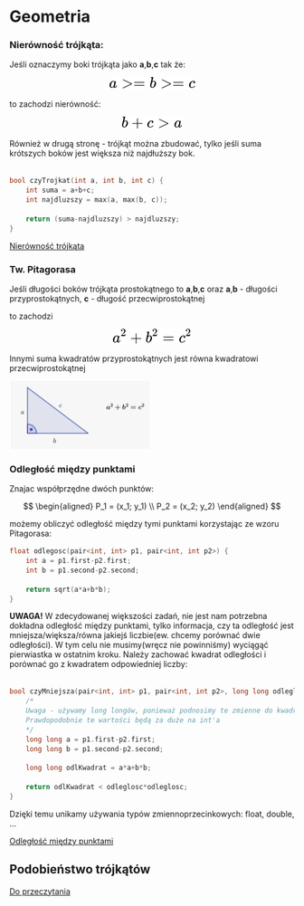 # Geometria

### Nierówność trójkąta:

Jeśli oznaczymy boki trójkąta jako **a**,**b**,**c** tak że:
<!-- $$
a >= b >= c
$$ --> 

<div align="center"><img style="background: white;" src="../svg/88fCE5EyTM.svg"></div>

to zachodzi nierówność:

<!-- $$
b+c > a
$$ --> 

<div align="center"><img style="background: white;" src="../svg/jyEiZp1QVi.svg"></div>

Również w drugą stronę - trójkąt można zbudować, tylko jeśli suma krótszych boków jest większa
niż najdłuższy bok.

```cpp

bool czyTrojkat(int a, int b, int c) {
    int suma = a+b+c;
    int najdluzszy = max(a, max(b, c));

    return (suma-najdluzszy) > najdluzszy;
}
```
[Nierówność trójkąta](http://oblicz.com.pl/nierownosc-trojkata/)

### Tw. Pitagorasa

Jeśli długości boków trójkąta prostokątnego to **a**,**b**,**c**
oraz **a**,**b** - długości przyprostokątnych, **c** - długość przecwiprostokątnej

to zachodzi 

<!-- $$
a^2+b^2 = c^2
$$ --> 

<div align="center"><img style="background: white;" src="../svg/enAKzc7DOZ.svg"></div>

Innymi suma kwadratów przyprostokątnych jest równa kwadratowi przecwiprostokątnej

![Tw. Pitagorasa](/zdjecia/tw_pitagorasa.png)

### Odległość między punktami

Znajac współprzędne dwóch punktów:

$$
\begin{aligned}
P_1 = (x_1; y_1) \\
P_2 = (x_2; y_2) 
\end{aligned}
$$

możemy obliczyć odległość między tymi punktami korzystając ze wzoru Pitagorasa:


```cpp
float odlegosc(pair<int, int> p1, pair<int, int p2>) {
    int a = p1.first-p2.first;
    int b = p1.second-p2.second;

    return sqrt(a*a+b*b);
}
```

**UWAGA!**
W zdecydowanej większości zadań, nie jest nam potrzebna dokładna odległość między punktami, tylko informacja, czy ta odległość jest mniejsza/większa/równa jakiejś liczbie(ew. chcemy porównać dwie odległości). W tym celu nie musimy(wręcz nie powinniśmy) wyciągąć pierwiastka w ostatnim kroku. Należy zachować kwadrat odległości i porównać go z kwadratem odpowiedniej liczby:

```cpp

bool czyMniejsza(pair<int, int> p1, pair<int, int p2>, long long odleglosc) {
    /*
    Uwaga - używamy long longów, ponieważ podnosimy te zmienne do kwadratu. 
    Prawdopodobnie te wartości będą za duże na int'a
    */
    long long a = p1.first-p2.first;
    long long b = p1.second-p2.second;

    long long odlKwadrat = a*a+b*b;

    return odlKwadrat < odleglosc*odleglosc;
}
```

Dzięki temu unikamy używania typów zmiennoprzecinkowych: float, double, ...

[Odległość między punktami](https://matematykaszkolna.pl/strona/1248.html)



## Podobieństwo trójkątów

[Do przeczytania](https://www.matemaks.pl/podobienstwo-trojkatow.html)